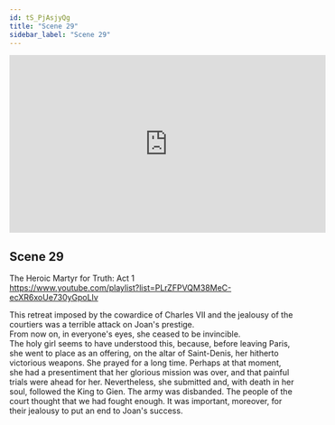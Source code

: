 ```yaml
---
id: tS_PjAsjyQg
title: "Scene 29"
sidebar_label: "Scene 29"
---
```


<div class="video-float-container">
  <iframe
    width="560"
    height="315"
    src="https://www.youtube.com/embed/tS_PjAsjyQg"
    title="YouTube video player"
    frameborder="0"
    allow="accelerometer; autoplay; clipboard-write; encrypted-media; gyroscope; picture-in-picture; web-share"
    referrerpolicy="strict-origin-when-cross-origin"
    allowfullscreen
  ></iframe>
</div>

## Scene 29

The Heroic Martyr for Truth: Act 1   
https://www.youtube.com/playlist?list=PLrZFPVQM38MeC-ecXR6xoUe730yGpoLlv 

This retreat imposed by the cowardice of Charles VII and the jealousy of the courtiers was a terrible attack on Joan's prestige.  
From now on, in everyone's eyes, she ceased to be invincible.  
The holy girl seems to have understood this, because, before leaving Paris, she went to place as an offering, on the altar of Saint-Denis, her hitherto victorious weapons. She prayed for a long time. Perhaps at that moment, she had a presentiment that her glorious mission was over, and that painful trials were ahead for her. Nevertheless, she submitted and, with death in her soul, followed the King to Gien. The army was disbanded. The people of the court thought that we had fought enough. It was important, moreover, for their jealousy to put an end to Joan's success.
